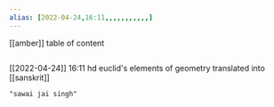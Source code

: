```yaml
---
alias: [2022-04-24,16:11,,,,,,,,,,,]
---
```

[[amber]]
table of content
```toc
```

[[2022-04-24]] 16:11
hd euclid's elements of geometry translated into [[sanskrit]]
```query
"sawai jai singh"
```